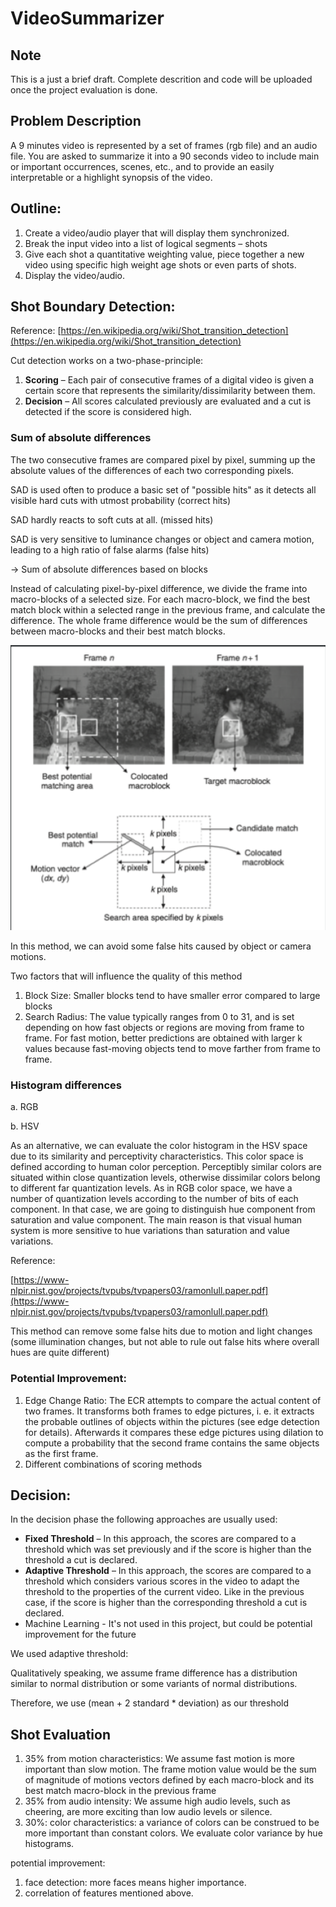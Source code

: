 # VideoSummarizer

## Note
This is a just a brief draft. 
Complete descrition and code will be uploaded once the project evaluation is done.

## Problem Description

A 9 minutes video is represented by a set of frames (rgb file) and an audio file. You are asked to summarize it into a 90 seconds video to include main or important occurrences, scenes, etc., and to provide an easily interpretable or a highlight synopsis of the video.

## Outline:

1. Create a video/audio player that will display them synchronized.
2. Break the input video into a list of logical segments – shots
3. Give each shot a quantitative weighting value, piece together a new video using specific high weight age shots or even parts of shots.
4. Display the video/audio.

## Shot Boundary Detection:

Reference:  [https://en.wikipedia.org/wiki/Shot_transition_detection](https://en.wikipedia.org/wiki/Shot_transition_detection)

Cut detection works on a two-phase-principle:

1. **Scoring** – Each pair of consecutive frames of a digital video is given a certain score that represents the similarity/dissimilarity between them.
2. **Decision** – All scores calculated previously are evaluated and a cut is detected if the score is considered high.

### Sum of absolute differences

The two consecutive frames are compared pixel by pixel, summing up the absolute values of the differences of each two corresponding pixels. 

SAD is used often to produce a basic set of "possible hits" as it detects all visible hard cuts with utmost probability (correct hits)

SAD hardly reacts to soft cuts at all. (missed hits)

SAD is very sensitive to luminance changes or object and camera motion, leading to a high ratio of false alarms (false hits)

→ Sum of absolute differences based on blocks

Instead of calculating pixel-by-pixel difference, we divide the frame into macro-blocks of a selected size. For each macro-block, we find the best match block within a selected range in the previous frame, and calculate the difference. The whole frame difference would be the sum of differences between macro-blocks and their best match blocks.

![Block difference illustrration](blocks.png)

In this method, we can avoid some false hits caused by object or camera motions.


Two factors that will influence the quality of this method

1. Block Size: Smaller blocks tend to have smaller error compared to large blocks
2. Search Radius: The value typically ranges from 0 to 31, and is set depending on how fast objects or regions are moving from frame to frame. For fast motion, better predictions are obtained with larger k values because fast-moving objects tend to move farther from frame to frame.

### Histogram differences

a. RGB 

b. HSV 

As an alternative, we can evaluate the color histogram in the HSV space due to its similarity and perceptivity characteristics. This color space is defined according to human color perception. Perceptibly similar colors are situated within close quantization levels, otherwise dissimilar colors belong to different far quantization levels.  As in RGB color space, we have a number of quantization levels according to the number of bits of each component. In that case, we are going to distinguish hue component from saturation and value component. The main reason is that visual human system is more sensitive to hue variations than saturation and value variations. 

Reference: 

[https://www-nlpir.nist.gov/projects/tvpubs/tvpapers03/ramonlull.paper.pdf](https://www-nlpir.nist.gov/projects/tvpubs/tvpapers03/ramonlull.paper.pdf)

This method can remove some false hits due to motion and light changes (some illumination changes, but not able to rule out false hits where overall hues are quite different)

### Potential Improvement:

1. Edge Change Ratio: The ECR attempts to compare the actual content of two frames. It transforms both frames to edge pictures, i. e. it extracts the probable outlines of objects within the pictures (see edge detection for details). Afterwards it compares these edge pictures using dilation to compute a probability that the second frame contains the same objects as the first frame.
2. Different combinations of scoring methods

## Decision:

In the decision phase the following approaches are usually used:

- **Fixed Threshold** – In this approach, the scores are compared to a threshold which was set previously and if the score is higher than the threshold a cut is declared.
- **Adaptive Threshold** – In this approach, the scores are compared to a threshold which considers various scores in the video to adapt the threshold to the properties of the current video. Like in the previous case, if the score is higher than the corresponding threshold a cut is declared.
- Machine Learning - It's not used in this project, but could be potential improvement for the future

We used adaptive threshold:

Qualitatively speaking, we assume frame difference has a distribution similar to normal distribution or some variants of normal distributions.

Therefore, we use (mean + 2 standard * deviation) as our threshold

## Shot Evaluation

1. 35% from motion characteristics: We assume fast motion is more important than slow motion. The frame motion value would be the sum of magnitude of motions vectors defined by each macro-block and its best match macro-block in the previous frame
2. 35% from audio intensity: We assume high audio levels, such as cheering, are more exciting than low audio levels or silence. 
3. 30%: color characteristics: a variance of colors can be construed to be more important than constant colors.  We evaluate color variance by hue histograms. 

potential improvement:

1. face detection: more faces means higher importance.
2. correlation of features mentioned above.
